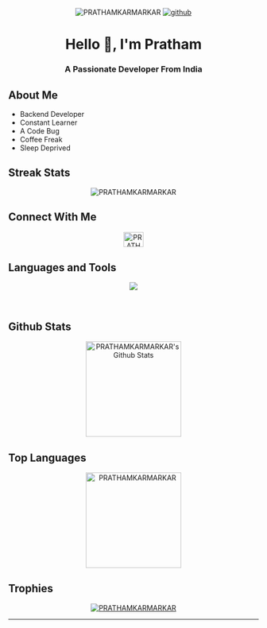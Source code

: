 <p align="center">
    <img src="https://komarev.com/ghpvc/?username=PRATHAMKARMARKAR&label=Profile%20views&color=0e75b6&style=flat" alt="PRATHAMKARMARKAR" />
    <a href="https://github.com/PRATHAMKARMARKAR">
        <img alt="github"
            src="https://img.shields.io/github/stars/PRATHAMKARMARKAR?affiliations=OWNER&color=%23ffe411&label=github%20stars&logo=github&logoColor=%23fffFF&style=flat" />
    </a>
</p>


<h1 align="center">Hello 👋, I'm Pratham</h1>
<h3 align="center">A Passionate Developer From India</h3>

## About Me
- Backend Developer
- Constant Learner
- A Code Bug
- Coffee Freak
- Sleep Deprived

## Streak Stats
<p align="center"><img src="https://github-readme-streak-stats.herokuapp.com/?user=PRATHAMKARMARKAR&theme=algolia" alt="PRATHAMKARMARKAR" /></p>

## Connect With Me
<p align="center">
<a href="https://www.linkedin.com/in/pratham-karmarkar-6b786a293/" target="blank"><img align="center" src="https://raw.githubusercontent.com/rahuldkjain/github-profile-readme-generator/master/src/images/icons/Social/linked-in-alt.svg" alt="PRATHAMKARMARKAR" height="30" width="40" /></a>
</p>

## Languages and Tools
<p align="center"> 
<img src="https://go-skill-icons.vercel.app/api/icons?i=express,js,mongodb,nodejs,npm,discordjs,git,github,react,tailwind,ts,nextjs&perline=8&theme=dark" />
</p>

<br/>  

## Github Stats
<p align="center">
    <a href="https://github.com/amol420/github-readme-stats"><img alt="PRATHAMKARMARKAR's Github Stats" src="https://github-readme-stats.vercel.app/api?username=PRATHAMKARMARKAR&show_icons=true&count_private=true&theme=algolia" height="192px"/></a>
</p>

## Top Languages
<p align="center">
    <img src="https://github-readme-stats.vercel.app/api/top-langs?username=PRATHAMKARMARKAR&langs_count=10&show_icons=true&locale=en&layout=compact&theme=algolia" alt="PRATHAMKARMARKAR" height="192px"/>
</p>

## Trophies
<p align="center"> <a href="https://github.com/ryo-ma/github-profile-trophy"><img src="https://github-profile-trophy.vercel.app/?username=PRATHAMKARMARKAR&layout=compact&theme=algolia" alt="PRATHAMKARMARKAR" /></a> </p>

-----
